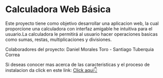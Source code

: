 # Calculadora Web Básica

Este proyecto tiene como objetivo desarrollar una aplicacion web, la cual proporcione una calculadora con interfaz 
amigable he intuitiva para el usuario.La calculadora le permitirá al usuario hacer 
operaciones basicas como sumas, restas, multiplicaciones y divisiones.

Colaboradores del proyecto: Daniel Morales Toro - Santiago Tuberquia Correa

Si deseas conocer mas acerca de las caracteristicas y el proceso de instalacion da click en este link: [Click aqui👇](https://github.com/Vega3/gestion-de-la-configuracion/wiki/Caracteristicas)





